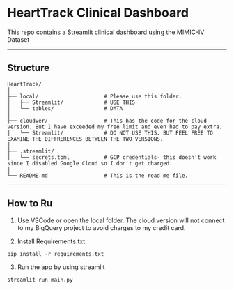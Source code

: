# HeartTrack Clinical Dashboard
This repo contains a Streamlit clinical dashboard using the MIMIC-IV Dataset

---

## Structure
```
HeartTrack/
│
├── local/                     # Please use this folder. 
│   ├── Streamlit/             # USE THIS
│   └── tables/                # DATA 
│
├── cloudver/                  # This has the code for the cloud version. But I have exceeded my free limit and even had to pay extra.
│   └── Streamlit/             # DO NOT USE THIS. BUT FEEL FREE TO EXAMINE THE DIFFRERENCES BETWEEN THE TWO VERSIONS.
│
├── .streamlit/
│   └── secrets.toml           # GCP credentials- this doesn't work since I disabled Google Cloud so I don't get charged. 
│
└── README.md                  # This is the read me file. 
```
---
## How to Ru
1. Use VSCode or open the local folder. The cloud version will not connect to my BigQuery project to avoid charges to my credit card.

2. Install Requirements.txt.
```
pip install -r requirements.txt
```

3. Run the app by using streamlit
```
streamlit run main.py
```


